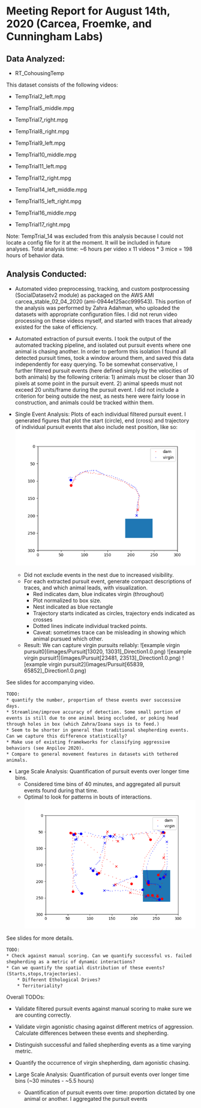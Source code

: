 # Meeting Report for August 14th, 2020 (Carcea, Froemke, and Cunningham Labs)

## Data Analyzed:
* RT\_CohousingTemp

This dataset consists of the following videos:  
* TempTrial2\_left.mpg

* TempTrial5\_middle.mpg

* TempTrial7\_right.mpg

* TempTrial8\_right.mpg

* TempTrial9\_left.mpg

* TempTrial10\_middle.mpg

* TempTrial11\_left.mpg

* TempTrial12\_right.mpg

* TempTrial14\_left\_middle.mpg

* TempTrial15\_left\_right.mpg

* TempTrial16\_middle.mpg

* TempTrial17\_right.mpg

Note: TempTrial\_14 was excluded from this analysis because I could not locate a config file for it at the moment. It will be included in future analyses. 
Total analysis time: ~6 hours per video x 11 videos * 3 mice = 198 hours of behavior data.  

## Analysis Conducted:
* Automated video preprocessing, tracking, and custom postprocessing (SocialDatasetv2 module) as packaged on the AWS AMI carcea\_stable\_02\_04\_2020 (ami-0944e125acc999543). This portion of the analysis was performed by Zahra Adahman, who uploaded the datasets with appropriate configuration files. I did not rerun video processing on these videos myself, and started with traces that already existed for the sake of efficiency. 

* Automated extraction of pursuit events. I took the output of the automated tracking pipeline, and isolated out pursuit events where one animal is chasing another. In order to perform this isolation I found all detected pursuit times, took a window around them, and saved this data independently for easy querying. To be somewhat conservative, I further filtered pursuit events (here defined simply by the velocities of both animals) by the following criteria: 1) animals must be closer than 30 pixels at some point in the pursuit event. 2) animal speeds must not exceed 20 units/frame during the pursuit event. I did not include a criterion for being outside the nest, as nests here were fairly loose in construction, and animals could be tracked within them.   

* Single Event Analysis: Plots of each individual filtered pursuit event. I generated figures that plot the start (circle), end (cross) and trajectory of individual pursuit events that also include nest position, like so:  
![example plot](images/example_trace1.png) 

    * Did not exclude events in the nest due to increased visibility. 
    * For each extracted pursuit event, generate compact descriptions of traces, and which animal leads, with visualization.
        * Red indicates dam, blue indicates virgin (throughout)
        * Plot normalized to box size.  
        * Nest indicated as blue rectangle
        * Trajectory starts indicated as circles, trajectory ends indicated as crosses
        * Dotted lines indicate individual tracked points.
        * Caveat: sometimes trace can be misleading in showing which animal pursued which other.
    * Result: We can capture virgin pursuits reliably:
![example virgin pursuit0](images/Pursuit[13020, 13031]_Direction1.0.png)
![example virgin pursuit1](images/Pursuit[23481, 23513]_Direction1.0.png)
![example virgin pursuit2](images/Pursuit[65839, 65852]_Direction1.0.png)

See slides for accompanying video. 

    TODO: 
    * quantify the number, proportion of these events over successive days. 
    * Streamline/improve accuracy of detection. Some small portion of events is still due to one animal being occluded, or poking head through holes in box (which Zahra/Ioana says is to feed.) 
    * Seem to be shorter in general than traditional shepherding events. Can we capture this difference statistically? 
    * Make use of existing framekworks for classifying aggressive behaviors (see Anpilov 2020).
    * Compare to general movement features in datasets with tethered animals. 

* Large Scale Analysis: Quantification of pursuit events over longer time bins. 
    * Considered time bins of 40 minutes, and aggregated all pursuit events found during that time. 
    * Optimal to look for patterns in bouts of interactions. 
![example aggregate plot 0](images/TempTrial5_Aggregate_Pursuit_Plots_ROI_2/AGGREGATE_PART_0.png)

See slides for more details. 

    TODO:
    * Check against manual scoring. Can we quantify successful vs. failed shepherding as a metric of dynamic interactions? 
    * Can we quantify the spatial distribution of these events? (Starts,stops,trajectories). 
        * Different Ethological Drives?
        * Territoriality?

Overall TODOs:
* Validate filtered pursuit events against manual scoring to make sure we are counting correctly.
* Validate virgin agonistic chasing against different metrics of aggression. Calculate differences between these events and shepherding. 
* Distinguish successful and failed shepherding events as a time varying metric. 
* Quantify the occurrence of virgin shepherding, dam agonistic chasing. 




* Large Scale Analysis: Quantification of pursuit events over longer time bins (~30 minutes - ~5.5 hours)
    * Quantification of pursuit events over time: proportion dictated by one animal or another. I aggregated the pursuit events  

